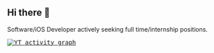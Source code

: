 ## Hi there 👋

Software/iOS Developer actively seeking full time/internship positions.

<samp>
  <a href="https://github.com/rpati99">
    <img alt="YT activity graph" src="https://github-readme-activity-graph.vercel.app/graph?username=rpati99&theme=github-compact&hide_border=true" />
  </a>
  <br/>
</samp>
